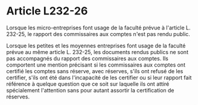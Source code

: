 # Article L232-26

Lorsque les micro-entreprises font usage de la faculté prévue à l'article L. 232-25, le rapport des commissaires aux comptes n'est pas rendu public.

Lorsque les petites et les moyennes entreprises font usage de la faculté prévue au même article L. 232-25, les documents rendus publics ne sont pas accompagnés du rapport des commissaires aux comptes. Ils comportent une mention précisant si les commissaires aux comptes ont certifié les comptes sans réserve, avec réserves, s'ils ont refusé de les certifier, s'ils ont été dans l'incapacité de les certifier ou si leur rapport fait référence à quelque question que ce soit sur laquelle ils ont attiré spécialement l'attention sans pour autant assortir la certification de réserves.
